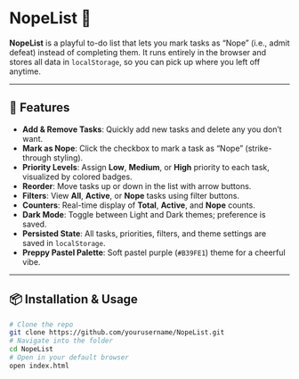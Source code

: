 # NopeList 🛑

**NopeList** is a playful to-do list that lets you mark tasks as “Nope” (i.e., admit defeat) instead of completing them. It runs entirely in the browser and stores all data in `localStorage`, so you can pick up where you left off anytime.

---

## 🚀 Features

- **Add & Remove Tasks**: Quickly add new tasks and delete any you don’t want.  
- **Mark as Nope**: Click the checkbox to mark a task as “Nope” (strike-through styling).  
- **Priority Levels**: Assign **Low**, **Medium**, or **High** priority to each task, visualized by colored badges.  
- **Reorder**: Move tasks up or down in the list with arrow buttons.  
- **Filters**: View **All**, **Active**, or **Nope** tasks using filter buttons.  
- **Counters**: Real-time display of **Total**, **Active**, and **Nope** counts.  
- **Dark Mode**: Toggle between Light and Dark themes; preference is saved.  
- **Persisted State**: All tasks, priorities, filters, and theme settings are saved in `localStorage`.  
- **Preppy Pastel Palette**: Soft pastel purple (`#B39FE1`) theme for a cheerful vibe.  

---

## 📦 Installation & Usage

```bash
# Clone the repo
git clone https://github.com/yourusername/NopeList.git
# Navigate into the folder
cd NopeList
# Open in your default browser
open index.html
